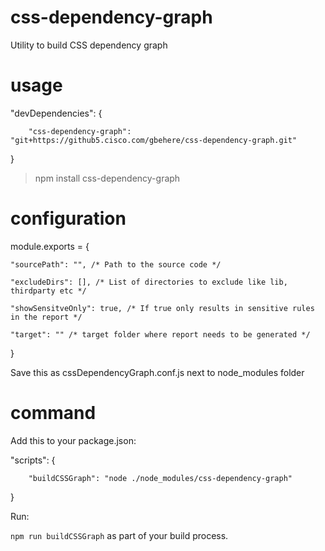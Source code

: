 # css-dependency-graph
Utility to build CSS dependency graph

# usage

"devDependencies": {

        "css-dependency-graph": "git+https://github5.cisco.com/gbehere/css-dependency-graph.git"
        
}

> npm install css-dependency-graph

# configuration

module.exports = {
        
    "sourcePath": "", /* Path to the source code */
    
    "excludeDirs": [], /* List of directories to exclude like lib, thirdparty etc */
    
    "showSensitveOnly": true, /* If true only results in sensitive rules in the report */
    
    "target": "" /* target folder where report needs to be generated */   
}


Save this as cssDependencyGraph.conf.js next to node_modules folder

# command

Add this to your package.json:

"scripts": {

        "buildCSSGraph": "node ./node_modules/css-dependency-graph"
        
}

Run:

<code>npm run buildCSSGraph</code> as part of your build process.
